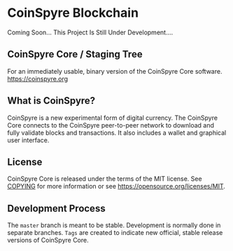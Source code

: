 # CoinSpyre Blockchain

Coming Soon... This Project Is Still 
Under Development....

## CoinSpyre Core / Staging Tree
For an immediately usable, binary version of 
the CoinSpyre Core software.
https://coinspyre.org

## What is CoinSpyre?
CoinSpyre is a new experimental form of digital
currency. The CoinSpyre Core connects 
to the CoinSpyre 
peer-to-peer network to download and 
fully validate blocks and transactions. 
It also includes a wallet and graphical 
user interface.
 ## License
CoinSpyre Core is released under the 
terms of the MIT license. See [COPYING](https://github.com/CoinSpyre/CoinSpyre/blob/main/LICENSE) for more information or see https://opensource.org/licenses/MIT.

## Development Process
The ```master``` branch is meant to be stable. 
Development is normally done in separate 
branches. ```Tags``` are created to indicate 
new official, stable release versions 
of CoinSpyre Core.
